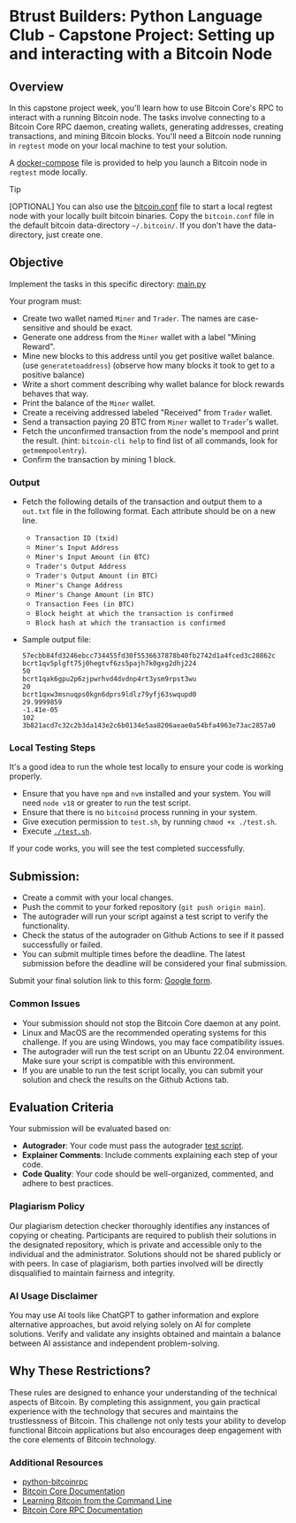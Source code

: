 # Btrust Builders: Python Language Club - Capstone Project: Setting up and interacting with a Bitcoin Node

## Overview

In this capstone project week, you'll learn how to use Bitcoin Core's RPC to interact with a running Bitcoin node. The tasks involve connecting to a Bitcoin Core RPC daemon, creating wallets, generating addresses, creating transactions, and mining Bitcoin blocks. You'll need a Bitcoin node running in `regtest` mode on your local machine to test your solution.

A [docker-compose](./docker-compose.yaml) file is provided to help you launch a Bitcoin node in `regtest` mode locally.

> [!TIP]
> [OPTIONAL] You can also use the [bitcoin.conf](./bitcoin.conf) file to start a local regtest node with your locally built bitcoin binaries.
> Copy the `bitcoin.conf` file in the default bitcoin data-directory `~/.bitcoin/`. If you don't have the data-directory, just create one.


## Objective
Implement the tasks in this specific directory: [main.py](./python/main.py)

Your program must:

- Create two wallet named `Miner` and `Trader`. The names are case-sensitive and should be exact.
- Generate one address from the `Miner` wallet with a label "Mining Reward".
- Mine new blocks to this address until you get positive wallet balance. (use `generatetoaddress`) (observe how many blocks it took to get to a positive balance)
- Write a short comment describing why wallet balance for block rewards behaves that way.
- Print the balance of the `Miner` wallet.
- Create a receiving addressed labeled "Received" from `Trader` wallet.
- Send a transaction paying 20 BTC from `Miner` wallet to `Trader`'s wallet.
- Fetch the unconfirmed transaction from the node's mempool and print the result. (hint: `bitcoin-cli help` to find list of all commands, look for `getmempoolentry`).
- Confirm the transaction by mining 1 block.


### Output
- Fetch the following details of the transaction and output them to a `out.txt` file in the following format. Each attribute should be on a new line.
  - `Transaction ID (txid)`
  - `Miner's Input Address`
  - `Miner's Input Amount (in BTC)`
  - `Trader's Output Address`
  - `Trader's Output Amount (in BTC)`
  - `Miner's Change Address`
  - `Miner's Change Amount (in BTC)`
  - `Transaction Fees (in BTC)`
  - `Block height at which the transaction is confirmed`
  - `Block hash at which the transaction is confirmed`


- Sample output file:
  ```
  57ecbb84fd3246ebcc734455fd30f5536637878b40fb2742d1a4fced3c28862c
  bcrt1qv5plgft75j0hegtvf6zs5pajh7k0gxg2dhj224
  50
  bcrt1qak6gpu2p6zjpwrhvd4dvdnp4rt3ysm9rpst3wu
  20
  bcrt1qxw3msnuqps0kgn6dprs9ldlz79yfj63swqupd0
  29.9999859
  -1.41e-05
  102
  3b821acd7c32c2b3da143e2c6b0134e5aa8206aeae0a54bfa4963e73ac2857a0
  ```

### Local Testing Steps
It's a good idea to run the whole test locally to ensure your code is working properly.
- Ensure that you have `npm` and `nvm` installed and your system. You will need `node v18` or greater to run the test script.
- Ensure that there is no `bitcoind` process running in your system.
- Give execution permission to `test.sh`, by running `chmod +x ./test.sh`.
- Execute [`./test.sh`](./test.sh).

If your code works, you will see the test completed successfully.

## Submission:
 - Create a commit with your local changes.
 - Push the commit to your forked repository (`git push origin main`).
  - The autograder will run your script against a test script to verify the functionality.
  - Check the status of the autograder on Github Actions to see if it passed successfully or failed.
  - You can submit multiple times before the deadline. The latest submission before the deadline will be considered your final submission.

Submit your final solution link to this form: [Google form](https://forms.gle/5b3ETjSwdhKjePHU9).

### Common Issues
- Your submission should not stop the Bitcoin Core daemon at any point.
- Linux and MacOS are the recommended operating systems for this challenge. If you are using Windows, you may face compatibility issues.
- The autograder will run the test script on an Ubuntu 22.04 environment. Make sure your script is compatible with this environment.
- If you are unable to run the test script locally, you can submit your solution and check the results on the Github Actions tab.

## Evaluation Criteria
Your submission will be evaluated based on:
- **Autograder**: Your code must pass the autograder [test script](./test/test.spec.ts).
- **Explainer Comments**: Include comments explaining each step of your code.
- **Code Quality**: Your code should be well-organized, commented, and adhere to best practices.

### Plagiarism Policy
Our plagiarism detection checker thoroughly identifies any instances of copying or cheating. Participants are required to publish their solutions in the designated repository, which is private and accessible only to the individual and the administrator. Solutions should not be shared publicly or with peers. In case of plagiarism, both parties involved will be directly disqualified to maintain fairness and integrity.

### AI Usage Disclaimer
You may use AI tools like ChatGPT to gather information and explore alternative approaches, but avoid relying solely on AI for complete solutions. Verify and validate any insights obtained and maintain a balance between AI assistance and independent problem-solving.

## Why These Restrictions?
These rules are designed to enhance your understanding of the technical aspects of Bitcoin. By completing this assignment, you gain practical experience with the technology that secures and maintains the trustlessness of Bitcoin. This challenge not only tests your ability to develop functional Bitcoin applications but also encourages deep engagement with the core elements of Bitcoin technology.

### Additional Resources
- [python-bitcoinrpc](https://github.com/jgarzik/python-bitcoinrpc)
- [Bitcoin Core Documentation](https://developer.bitcoin.org/)
- [Learning Bitcoin from the Command Line](https://github.com/BlockchainCommons/Learning-Bitcoin-from-the-Command-Line)
- [Bitcoin Core RPC Documentation](https://developer.bitcoin.org/reference/rpc/)
